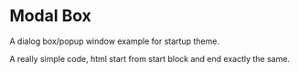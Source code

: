 # Modal Box

A dialog box/popup window example for startup theme.

A really simple code, html start from start block and end exactly the same. 

